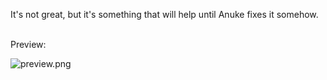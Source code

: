 It's not great, but it's something that will help until Anuke fixes it somehow.

<br>
Preview:

![preview.png](https://github.com/stacktrace-error/gas-colorblindness-pack/blob/main/preview.png?raw=true)
